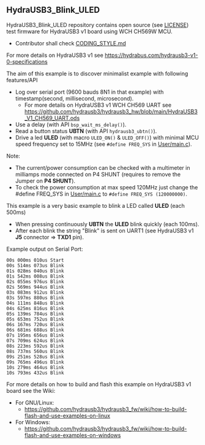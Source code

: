 ## HydraUSB3_Blink_ULED
HydraUSB3_Blink_ULED repository contains open source (see [LICENSE](LICENSE)) test firmware for HydraUSB3 v1 board using WCH CH569W MCU.
* Contributor shall check [CODING_STYLE.md](../CODING_STYLE.md)

For more details on HydraUSB3 v1 see https://hydrabus.com/hydrausb3-v1-0-specifications

The aim of this example is to discover minimalist example with following features/API
* Log over serial port (9600 bauds 8N1 in that example) with timestamp(second, millisecond, microsecond).
  * For more details on HydraUSB3 v1 WCH CH569 UART see https://github.com/hydrausb3/hydrausb3_hw/blob/main/HydraUSB3_V1_CH569_UART.ods
* Use a delay (with API `bsp_wait_ms_delay()`).
* Read a button status **UBTN** (with API `hydrausb3_ubtn()`).
* Drive a led **ULED** (with macro `ULED_ON()` & `ULED_OFF()`) with minimal MCU speed frequency set to 15MHz (see `#define FREQ_SYS` in [User/main.c](User/main.c)).

Note:
* The current/power consumption can be checked with a multimeter in milliamps mode connected on P4 SHUNT (requires to remove the Jumper on **P4 SHUNT**).
* To check the power consumption at max speed 120MHz just change the #define FREQ_SYS in [User/main.c](User/main.c) to `#define FREQ_SYS (120000000)`.

This example is a very basic example to blink a LED called **ULED** (each 500ms)
* When pressing continuously **UBTN** the **ULED** blink quickly (each 100ms).
* After each blink the string "Blink" is sent on UART1 (see HydraUSB3 v1 **J5** connector => **TXD1** pin).

Example output on Serial Port:
```
00s 000ms 010us Start
00s 514ms 073us Blink
01s 028ms 040us Blink
01s 542ms 008us Blink
02s 055ms 976us Blink
02s 569ms 944us Blink
03s 083ms 912us Blink
03s 597ms 880us Blink
04s 111ms 848us Blink
04s 625ms 816us Blink
05s 139ms 784us Blink
05s 653ms 752us Blink
06s 167ms 720us Blink
06s 681ms 688us Blink
07s 195ms 656us Blink
07s 709ms 624us Blink
08s 223ms 592us Blink
08s 737ms 560us Blink
09s 251ms 528us Blink
09s 765ms 496us Blink
10s 279ms 464us Blink
10s 793ms 432us Blink
```

For more details on how to build and flash this example on HydraUSB3 v1 board see the Wiki:
* For GNU/Linux:
  * https://github.com/hydrausb3/hydrausb3_fw/wiki/how-to-build-flash-and-use-examples-on-linux
* For Windows:
  * https://github.com/hydrausb3/hydrausb3_fw/wiki/how-to-build-flash-and-use-examples-on-windows
